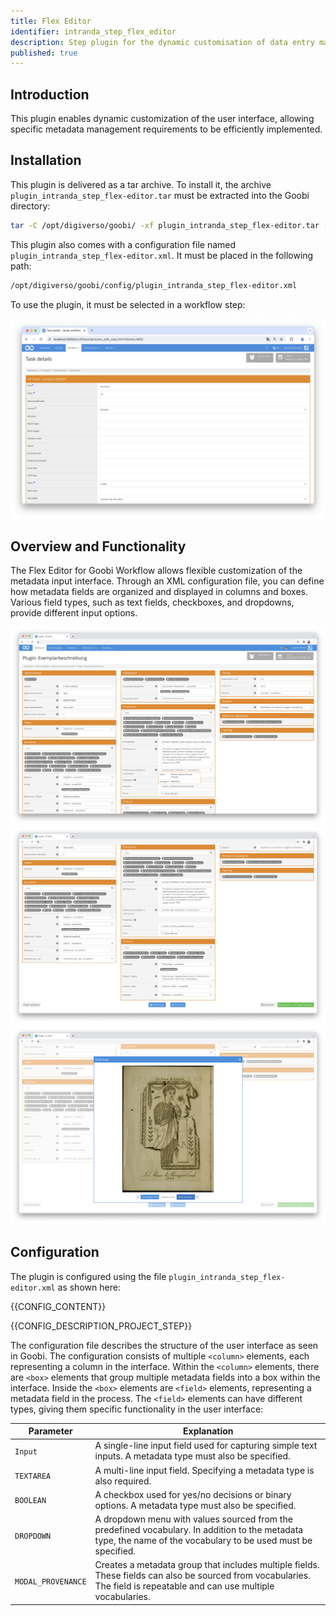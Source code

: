 ```yaml
---
title: Flex Editor
identifier: intranda_step_flex_editor
description: Step plugin for the dynamic customisation of data entry masks for metadata
published: true
---
```


## Introduction
This plugin enables dynamic customization of the user interface, allowing specific metadata management requirements to be efficiently implemented.

## Installation
This plugin is delivered as a tar archive. To install it, the archive `plugin_intranda_step_flex-editor.tar` must be extracted into the Goobi directory:

```bash
tar -C /opt/digiverso/goobi/ -xf plugin_intranda_step_flex-editor.tar --exclude="pom.xml"
```

This plugin also comes with a configuration file named `plugin_intranda_step_flex-editor.xml`. It must be placed in the following path:

```bash
/opt/digiverso/goobi/config/plugin_intranda_step_flex-editor.xml
```

To use the plugin, it must be selected in a workflow step:

![Configuration of the workflow step for using the plugin](screen1_en.png)

## Overview and Functionality
The Flex Editor for Goobi Workflow allows flexible customization of the metadata input interface. Through an XML configuration file, you can define how metadata fields are organized and displayed in columns and boxes. Various field types, such as text fields, checkboxes, and dropdowns, provide different input options.

![Example appearance of a customized metadata input interface](screen2_de.png)
![Example appearance of a customized metadata input interface](screen3_de.png)
![Example appearance of a customized metadata input interface](screen4_de.png)


## Configuration

The plugin is configured using the file `plugin_intranda_step_flex-editor.xml` as shown here:

{{CONFIG_CONTENT}}

{{CONFIG_DESCRIPTION_PROJECT_STEP}}

The configuration file describes the structure of the user interface as seen in Goobi. The configuration consists of multiple `<column>` elements, each representing a column in the interface. Within the `<column>` elements, there are `<box>` elements that group multiple metadata fields into a box within the interface. Inside the `<box>` elements are `<field>` elements, representing a metadata field in the process. The `<field>` elements can have different types, giving them specific functionality in the user interface:

| Parameter          | Explanation                                                                                     |
|--------------------|-------------------------------------------------------------------------------------------------|
| `Input`            | A single-line input field used for capturing simple text inputs. A metadata type must also be specified. |
| `TEXTAREA`         | A multi-line input field. Specifying a metadata type is also required.                           |
| `BOOLEAN`          | A checkbox used for yes/no decisions or binary options. A metadata type must also be specified.  |
| `DROPDOWN`         | A dropdown menu with values sourced from the predefined vocabulary. In addition to the metadata type, the name of the vocabulary to be used must be specified. |
| `MODAL_PROVENANCE` | Creates a metadata group that includes multiple fields. These fields can also be sourced from vocabularies. The field is repeatable and can use multiple vocabularies. |